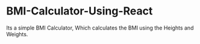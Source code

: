# BMI-Calculator-Using-React
Its a simple BMI Calculator, Which calculates the BMI using the Heights and Weights.
